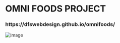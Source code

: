# OMNI FOODS PROJECT

<h3> https://dfswebdesign.github.io/omnifoods/ </h3>

![image](https://user-images.githubusercontent.com/73851641/113464967-a7230b00-93fe-11eb-8e6f-909edc684169.png)


